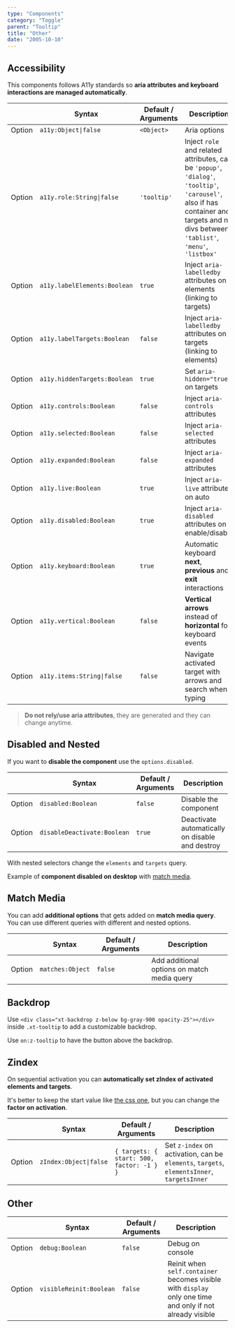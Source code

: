 ```yaml
---
type: "Components"
category: "Toggle"
parent: "Tooltip"
title: "Other"
date: "2005-10-10"
---
```


## Accessibility

This components follows A11y standards so **aria attributes and keyboard interactions are managed automatically**.

<div class="xt-overflow-sub overflow-y-hidden overflow-x-scroll my-5 xt-my-auto w-full">

|                         | Syntax                                    | Default / Arguments                       | Description                   |
| ----------------------- | ----------------------------------------- | ----------------------------- | ----------------------------- |
| Option                  | `a11y:Object\|false`                          | `<Object>`        | Aria options            |
| Option                  | `a11y.role:String\|false`                          | `'tooltip'`        | Inject `role` and related attributes, can be `'popup'`, `'dialog'`, `'tooltip'`, `'carousel'`, also if has container and targets and no divs between `'tablist'`, `'menu'`, `'listbox'`            |
| Option                  | `a11y.labelElements:Boolean`                          | `true`        | Inject `aria-labelledby` attributes on elements (linking to targets)            |
| Option                  | `a11y.labelTargets:Boolean`                          | `false`        | Inject `aria-labelledby` attributes on targets (linking to elements)            |
| Option                  | `a11y.hiddenTargets:Boolean`                          | `true`        | Set `aria-hidden="true"` on targets            |
| Option                  | `a11y.controls:Boolean`                          | `false`        | Inject `aria-controls` attributes            |
| Option                  | `a11y.selected:Boolean`                          | `false`        | Inject `aria-selected` attributes            |
| Option                  | `a11y.expanded:Boolean`                          | `false`        | Inject `aria-expanded` attributes            |
| Option                  | `a11y.live:Boolean`                          | `true`        | Inject `aria-live` attributes on auto            |
| Option                  | `a11y.disabled:Boolean`                          | `true`        | Inject `aria-disabled` attributes on enable/disable           |
| Option                  | `a11y.keyboard:Boolean`                          | `true`        | Automatic keyboard **next**, **previous** and **exit** interactions           |
| Option                  | `a11y.vertical:Boolean`                          | `false`        | **Vertical arrows** instead of **horizontal** for keyboard events           |
| Option                  | `a11y.items:String\|false`                          | `false`        | Navigate activated target with arrows and search when typing           |

</div>

> **Do not rely/use aria attributes**, they are generated and they can change anytime.

## Disabled and Nested

If you want to **disable the component** use the `options.disabled`.

<div class="xt-overflow-sub overflow-y-hidden overflow-x-scroll my-5 xt-my-auto w-full">

|                         | Syntax                                    | Default / Arguments                       | Description                   |
| ----------------------- | ----------------------------------------- | ----------------------------- | ----------------------------- |
| Option                  | `disabled:Boolean`                              | `false`                     | Disable the component           |
| Option                  | `disableDeactivate:Boolean`                              | `true`                     | Deactivate automatically on disable and destroy           |

</div>

With nested selectors change the `elements` and `targets` query.

Example of **component disabled on desktop** with [match media](/components/tooltip/api#match-media).

<demo>
  <demoinline src="demos/components/tooltip/disabled">
  </demoinline>
</demo>

## Match Media

You can add **additional options** that gets added on **match media query**. You can use different queries with different and nested options.

<div class="xt-overflow-sub overflow-y-hidden overflow-x-scroll my-5 xt-my-auto w-full">

|                         | Syntax                                    | Default / Arguments                       | Description                   |
| ----------------------- | ----------------------------------------- | ----------------------------- | ----------------------------- |
| Option                  | `matches:Object`                              | `false`                     | Add additional options on match media query           |

</div>

<demo>
  <demoinline src="demos/components/tooltip/matches">
  </demoinline>
</demo>

## Backdrop

Use `<div class="xt-backdrop z-below bg-gray-900 opacity-25"></div>` inside `.xt-tooltip` to add a customizable backdrop.

Use `on:z-tooltip` to have the button above the backdrop.

<demo>
  <demoinline src="demos/components/tooltip/backdrop">
  </demoinline>
</demo>

## Zindex

On sequential activation you can **automatically set zIndex of activated elements and targets**.

It's better to keep the start value like [the css one](https://github.com/xtendui/xtendui/blob/master/tailwind.preset.js), but you can change the **factor on activation**.

<div class="xt-overflow-sub overflow-y-hidden overflow-x-scroll my-5 xt-my-auto w-full">

|                         | Syntax                                    | Default / Arguments                       | Description                   |
| ----------------------- | ----------------------------------------- | ----------------------------- | ----------------------------- |
| Option                  | `zIndex:Object\|false`                 | `{ targets: { start: 500, factor: -1 } }`     | Set `z-index` on activation, can be `elements`, `targets`, `elementsInner`, `targetsInner`          |

</div>

## Other

<div class="xt-overflow-sub overflow-y-hidden overflow-x-scroll my-5 xt-my-auto w-full">

|                         | Syntax                                    | Default / Arguments                       | Description                   |
| ----------------------- | ----------------------------------------- | ----------------------------- | ----------------------------- |
| Option                    | `debug:Boolean`                          | `false`        | Debug on console            |
| Option                    | `visibleReinit:Boolean`                          | `false`        | Reinit when `self.container` becomes visible with `display` only one time and only if not already visible            |

</div>
